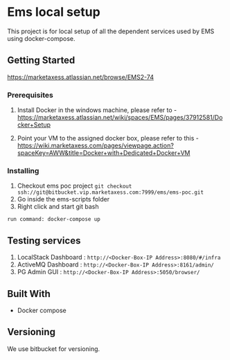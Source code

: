 # Ems local setup

This project is for local setup of all the dependent services used by EMS using docker-compose.

## Getting Started

https://marketaxess.atlassian.net/browse/EMS2-74


### Prerequisites

1. Install Docker in the windows machine, please refer to - https://marketaxess.atlassian.net/wiki/spaces/EMS/pages/37912581/Docker+Setup
 
1. Point your VM to the assigned docker box, please refer to this - https://wiki.marketaxess.com/pages/viewpage.action?spaceKey=AWW&title=Docker+with+Dedicated+Docker+VM 

### Installing

1. Checkout ems poc project 
``` git checkout ssh://git@bitbucket.vip.marketaxess.com:7999/ems/ems-poc.git ```
1. Go inside the ems-scripts folder
1. Right click and start git bash
```
run command: docker-compose up
```

## Testing services

1. LocalStack Dashboard : ```http://<Docker-Box-IP Address>:8080/#/infra```
2. ActiveMQ Dashboard : ```http://<Docker-Box-IP Address>:8161/admin/```
3. PG Admin GUI : ```http://<Docker-Box-IP Address>:5050/browser/```


## Built With

* Docker compose


## Versioning

We use bitbucket for versioning. 





 
